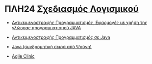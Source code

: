 # ΠΛΗ24 [Σχεδιασμός Λογισμικού](https://www.eap.gr/education/undergraduate/computer-science/topics/#sxediasmos_logismikoi)

- [Αντικειμενοστραφής Προγραμματισμός, Εφαρμογές με χρήση της γλώσσας προγραμματισμού JAVA](https://courses.e-ce.uth.gr/MEPA21/doku.php?id=toc)

- [Αντικειμενοστραφής Προγραμματισμός σε Java](https://www.youtube.com/playlist?list=PLPQ9mGt4tRsadCI0E4O8qeJqIKMlcO1GT)

- [Java (συνδρομητική σειρά από Ψούνη)](https://www.youtube.com/watch?v=IUtABoesbCo&list=PLLMmbOLFy25EAtFb1xsUFL3gvKBYsv3kn)

- [Agile Clinic](https://www.youtube.com/playlist?list=PLuswtImoIwq-GxhRcFo3VMK6sTBDNJ4ND)
